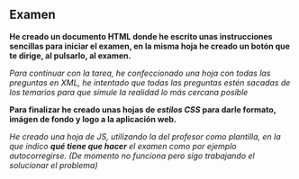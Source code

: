 ## Examen  

**He creado un documento HTML donde he escrito unas instrucciones sencillas para iniciar el examen, en la misma hoja he creado un botón que te dirige, al pulsarlo, al examen.**  

_Para continuar con la tarea, he confeccionado una hoja con todas las preguntas en XML, he intentado que todas las preguntas estén sacadas de los temarios para que simule la realidad lo más cercana posible_  

**Para finalizar he creado unas hojas de _estilos CSS_ para darle formato, imágen de fondo y logo a la aplicación web.**  

_He creado una hoja de JS, utilizando la del profesor como plantilla, en la que indico **qué tiene que hacer** el examen como por ejemplo autocorregirse. (De momento no funciona pero sigo trabajando el solucionar el problema)_  

